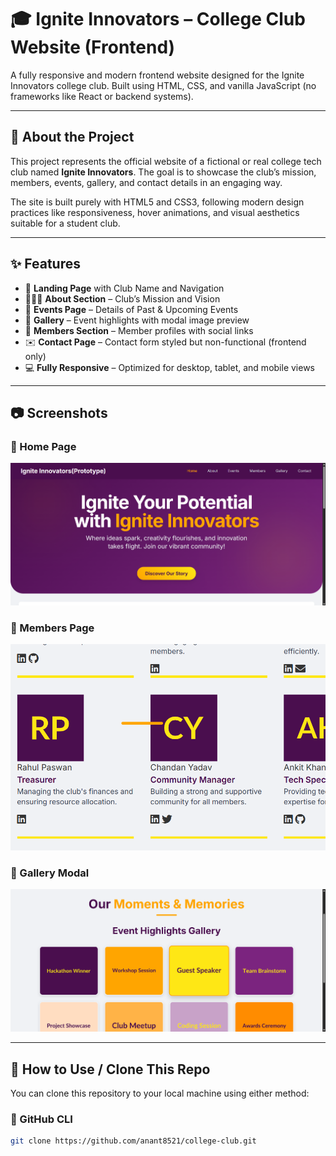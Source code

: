 # 🎓 Ignite Innovators – College Club Website (Frontend)

A fully responsive and modern frontend website designed for the Ignite Innovators college club. Built using HTML, CSS, and vanilla JavaScript (no frameworks like React or backend systems).

---

## 📌 About the Project

This project represents the official website of a fictional or real college tech club named **Ignite Innovators**. The goal is to showcase the club’s mission, members, events, gallery, and contact details in an engaging way.

The site is built purely with HTML5 and CSS3, following modern design practices like responsiveness, hover animations, and visual aesthetics suitable for a student club.

---

## ✨ Features

- 🎯 **Landing Page** with Club Name and Navigation  
- 🧑‍🤝‍🧑 **About Section** – Club’s Mission and Vision  
- 🎉 **Events Page** – Details of Past & Upcoming Events  
- 📸 **Gallery** – Event highlights with modal image preview  
- 🙋 **Members Section** – Member profiles with social links  
- ✉️ **Contact Page** – Contact form styled but non-functional (frontend only)   
- 💻 **Fully Responsive** – Optimized for desktop, tablet, and mobile views 

---

## 📷 Screenshots

### 🔹 Home Page
![Home](screenshots/homepage.png)

### 🔹 Members Page
![Members](screenshots/members.png)

### 🔹 Gallery Modal
![Gallery](screenshots/gallery.png)

---

## 🚀 How to Use / Clone This Repo

You can clone this repository to your local machine using either method:

### 🔹 GitHub CLI
```bash
git clone https://github.com/anant8521/college-club.git

